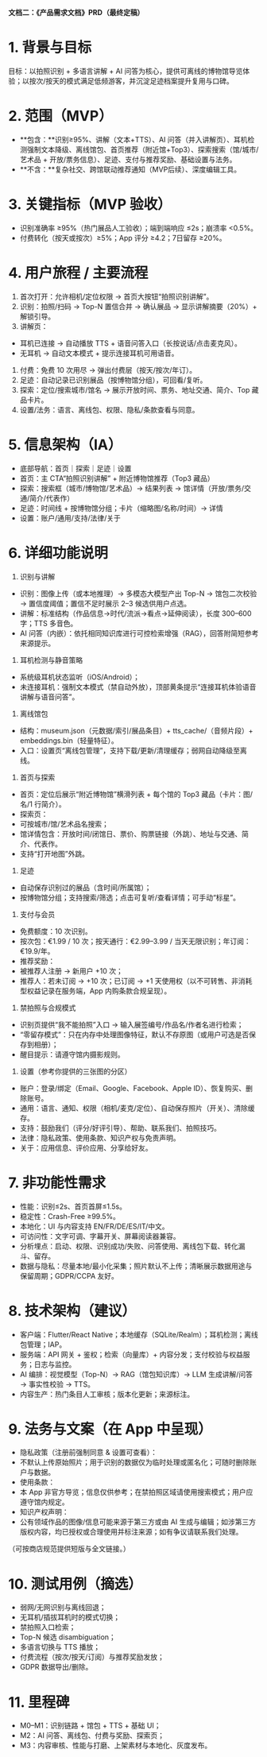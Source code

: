 **文档二：《产品需求文档》PRD（最终定稿）**

# **1\. 背景与目标**

目标：以拍照识别 + 多语言讲解 + AI 问答为核心，提供可离线的博物馆导览体验；以按次/按天的模式满足低频游客，并沉淀足迹档案提升复用与口碑。

# **2\. 范围（MVP）**

- **包含：**识别≥95%、讲解（文本+TTS）、AI 问答（并入讲解页）、耳机检测强制文本降级、离线馆包、首页推荐（附近馆+Top3）、探索搜索（馆/城市/艺术品 + 开放/票务信息）、足迹、支付与推荐奖励、基础设置与法务。
- **不含：**复杂社交、跨馆联动推荐通知（MVP后续）、深度编辑工具。

# **3\. 关键指标（MVP 验收）**

- 识别准确率 ≥95%（热门展品人工验收）；端到端响应 ≤2s；崩溃率 <0.5%。
- 付费转化（按天或按次）≥5%；App 评分 ≥4.2；7日留存 ≥20%。

# **4\. 用户旅程 / 主要流程**

1. 首次打开：允许相机/定位权限 → 首页大按钮“拍照识别讲解”。
2. 识别：拍照/扫码 → Top-N 置信合并 → 确认展品 → 显示讲解摘要（20%）+ 解锁引导。
3. 讲解页：

- 耳机已连接 → 自动播放 TTS + 语音问答入口（长按说话/点击麦克风）。
- 无耳机 → 自动文本模式 + 提示连接耳机可用语音。

1. 付费：免费 10 次用尽 → 弹出付费层（按天/按次/年订）。
2. 足迹：自动记录已识别展品（按博物馆分组），可回看/复听。
3. 探索：定位/搜索城市/馆名 → 展示开放时间、票务、地址交通、简介、Top 藏品卡片。
4. 设置/法务：语言、离线包、权限、隐私/条款查看与同意。

# **5\. 信息架构（IA）**

- 底部导航：首页｜探索｜足迹｜设置
- 首页：主 CTA“拍照识别讲解” + 附近博物馆推荐（Top3 藏品）
- 探索：搜索框（城市/博物馆/艺术品）→ 结果列表 → 馆详情（开放/票务/交通/简介/代表作）
- 足迹：时间线 + 按博物馆分组；卡片（缩略图/名称/时间）→ 详情
- 设置：账户/通用/支持/法律/关于

# **6\. 详细功能说明**

1. 识别与讲解

- 识别：图像上传（或本地推理）→ 多模态大模型产出 Top-N → 馆包二次校验 → 置信度阈值；置信不足时展示 2–3 候选供用户点选。
- 讲解：标准结构（作品信息→时代/流派→看点→延伸阅读），长度 300–600 字；TTS 多音色。
- AI 问答（内嵌）：依托相同知识库进行可控检索增强（RAG），回答附简短参考来源提示。

1. 耳机检测与静音策略

- 系统级耳机状态监听（iOS/Android）；
- 未连接耳机：强制文本模式（禁自动外放），顶部黄条提示“连接耳机体验语音讲解与语音问答”。

1. 离线馆包

- 结构：museum.json（元数据/索引/展品条目）+ tts_cache/（音频片段）+ embeddings.bin（轻量特征）。
- 入口：设置页“离线包管理”，支持下载/更新/清理缓存；弱网自动降级至离线。

1. 首页与探索

- 首页：定位后展示“附近博物馆”横滑列表 + 每个馆的 Top3 藏品（卡片：图/名/1 行简介）。
- 探索页：
- 可按城市/馆/艺术品名搜索；
- 馆详情包含：开放时间/闭馆日、票价、购票链接（外跳）、地址与交通、简介、代表作。
- 支持“打开地图”外跳。

1. 足迹

- 自动保存识别过的展品（含时间/所属馆）；
- 按博物馆分组；支持搜索/筛选；点击可复听/查看详情；可手动“标星”。

1. 支付与会员

- 免费额度：10 次识别。
- 按次包：€1.99 / 10 次；按天通行：€2.99–3.99 / 当天无限识别；年订阅：€19.9/年。
- 推荐奖励：
- 被推荐人注册 → 新用户 +10 次；
- 推荐人：若未订阅 → +10 次；已订阅 → +1 天使用权（以不可转售、非消耗型权益记录在服务端，App 内购条款合规呈现）。

1. 禁拍照与合规模式

- 识别页提供“我不能拍照”入口 → 输入展签编号/作品名/作者名进行检索；
- “零留存模式”：只在内存中处理图像特征，默认不存原图（或用户可选是否保存到相册）；
- 醒目提示：请遵守馆内摄影规则。

1. 设置（参考你提供的三张图的分区）

- 账户：登录/绑定（Email、Google、Facebook、Apple ID）、恢复购买、删除账号。
- 通用：语言、通知、权限（相机/麦克/定位）、自动保存照片（开关）、清除缓存。
- 支持：鼓励我们（评分/好评引导）、帮助、联系我们、拍照技巧。
- 法律：隐私政策、使用条款、知识产权与免责声明。
- 关于：应用信息、评价应用、分享给好友。

# **7\. 非功能性需求**

- 性能：识别≤2s、首页首屏≤1.5s。
- 稳定性：Crash-Free ≥99.5%。
- 本地化：UI 与内容支持 EN/FR/DE/ES/IT/中文。
- 可访问性：文字可调、字幕开关、屏幕阅读器兼容。
- 分析埋点：启动、权限、识别成功/失败、问答使用、离线包下载、转化漏斗、留存。
- 数据与隐私：尽量本地/最小化采集；照片默认不上传；清晰展示数据用途与保留周期；GDPR/CCPA 友好。

# **8\. 技术架构（建议）**

- 客户端：Flutter/React Native；本地缓存（SQLite/Realm）；耳机检测；离线包管理；IAP。
- 服务端：API 网关 + 鉴权；检索（向量库）+ 内容分发；支付校验与权益服务；日志与监控。
- AI 编排：视觉模型（Top-N）→ RAG（馆包知识库）→ LLM 生成讲解/问答 → 事实性校验 → TTS。
- 内容生产：热门条目人工审核；版本化更新；来源标注。

# **9\. 法务与文案（在 App 中呈现）**

- 隐私政策（注册前强制同意 & 设置可查看）：
- 不默认上传原始照片；用于识别的数据仅为临时处理或匿名化；可随时删除账户与数据。
- 使用条款：
- 本 App 非官方导览；信息仅供参考；在禁拍照区域请使用搜索模式；用户应遵守馆内规定。
- 知识产权声明：
- 公有领域作品的图像/信息可能来源于第三方或由 AI 生成与编辑；如涉第三方版权内容，均已授权或合理使用并标注来源；如有争议请联系我们处理。

（可按商店规范提供短版与全文链接。）

# **10\. 测试用例（摘选）**

- 弱网/无网识别与离线回退；
- 无耳机/插拔耳机时的模式切换；
- 禁拍照入口检索；
- Top-N 候选 disambiguation；
- 多语言切换与 TTS 播放；
- 付费流程（按次/按天/订阅）与推荐奖励发放；
- GDPR 数据导出/删除。

# **11\. 里程碑**

- M0–M1：识别链路 + 馆包 + TTS + 基础 UI；
- M2：AI 问答、离线包、付费与奖励、探索页；
- M3：内容审核、性能与打磨、上架素材与本地化、灰度发布。